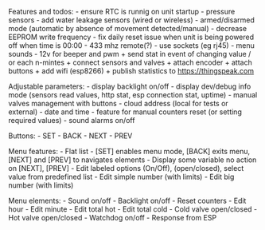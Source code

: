 Features and todos:
	- ensure RTC is runnig on unit startup
	- pressure sensors
	- add water leakage sensors (wired or wireless)
	- armed/disarmed mode (automatic by absence of movement detected/manual)
	- decrease EEPROM write frequency
	- fix daily reset issue when unit is being powered off when time is 00:00
	- 433 mhz remote(?)
	- use sockets (eg rj45)
	- menu sounds
	- 12v for beeper and pwm
	+ send stat in event of changing value / or each n-mintes
	+ connect sensors and valves
	+ attach encoder
	+ attach buttons
	+ add wifi (esp8266)
	+ publish statistics to https://thingspeak.com

Adjustable parameters:
	- display backlight on/off
	- display dev/debug info mode (sensors read values, http stat, esp connection stat, uptime)
	- manual valves management with buttons
	- cloud address (local for tests or external)
	- date and time
	- feature for manual counters reset (or setting required values)
	- sound alarms on/off	

Buttons:
	- SET
	- BACK
	- NEXT
	- PREV

Menu features:
	- Flat list - [SET] enables menu mode, [BACK] exits menu, [NEXT] and [PREV] to navigates elements
	- Display some variable no action on [NEXT], [PREV]
	- Edit labeled options (On/Off), (open/closed), select value from predefined list
	- Edit simple number (with limits)
	- Edit big number (with limits)

Menu elements:
	- Sound on/off
	- Backlight on/off
	- Reset counters
	- Edit hour
	- Edit minute
	- Edit total hot
	- Edit total cold
	- Cold valve open/closed
	- Hot valve open/closed
	- Watchdog on/off
	- Response from ESP


